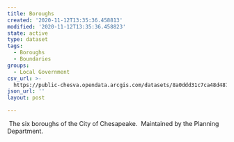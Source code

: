 ```yaml
---
title: Boroughs
created: '2020-11-12T13:35:36.458813'
modified: '2020-11-12T13:35:36.458823'
state: active
type: dataset
tags:
  - Boroughs
  - Boundaries
groups:
  - Local Government
csv_url: >-
  https://public-chesva.opendata.arcgis.com/datasets/8a0ddd31c7ca48d4871ec5a146765d4c_0.csv?outSR=%7B%22latestWkid%22%3A2284%2C%22wkid%22%3A102747%7D
json_url: ''
layout: post

---
```

 The six boroughs of the City of Chesapeake.  Maintained by the Planning Department.
